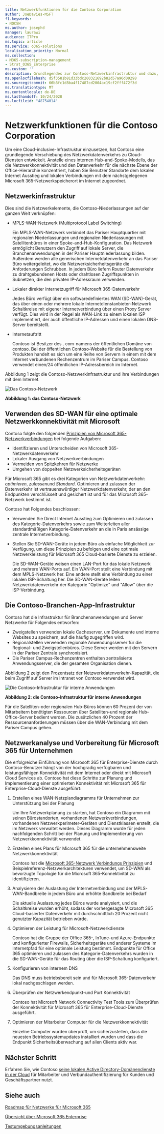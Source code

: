 ```yaml
---
title: Netzwerkfunktionen für die Contoso Corporation
author: JoeDavies-MSFT
f1.keywords:
- NOCSH
ms.author: josephd
manager: laurawi
audience: ITPro
ms.topic: article
ms.service: o365-solutions
localization_priority: Normal
ms.collection:
- M365-subscription-management
- Strat_O365_Enterprise
ms.custom: ''
description: Grundlegendes zur Contoso-Netzwerkinfrastruktur und dazu, wie das Unternehmen seine SD-WAN-Technologie für eine optimale Netzwerkleistung für Microsoft 365 für Enterprise-Cloud-Dienste verwendet.
ms.openlocfilehash: d5f3581b81d33bdc200321692b82d57a96d09298
ms.sourcegitcommit: 66b8fc1d8ba4f17487cd2004ac19cf2fff472f3d
ms.translationtype: MT
ms.contentlocale: de-DE
ms.lasthandoff: 10/24/2020
ms.locfileid: "48754014"
---
```

# <a name="networking-for-the-contoso-corporation"></a>Netzwerkfunktionen für die Contoso Corporation

Um eine Cloud-inclusive-Infrastruktur einzusetzen, hat Contoso eine grundlegende Verschiebung des Netzwerkdatenverkehrs zu Cloud-Diensten entwickelt. Anstelle eines internen Hub-and-Spoke-Modells, das die Netzwerkkonnektivität und den Datenverkehr für die nächste Ebene der Office-Hierarchie konzentriert, haben Sie Benutzer Standorte dem lokalen Internet Ausstieg und lokalen Verbindungen mit dem nächstgelegenen Microsoft 365-Netzwerkspeicherort im Internet zugeordnet.

## <a name="networking-infrastructure"></a>Netzwerkinfrastruktur

Dies sind die Netzwerkelemente, die Contoso-Niederlassungen auf der ganzen Welt verknüpfen:

- MPLS-WAN-Netzwerk (Multiprotocol Label Switching)

  Ein MPLS-WAN-Netzwerk verbindet das Pariser Hauptquartier mit regionalen Niederlassungen und regionalen Niederlassungen mit Satellitenbüros in einer Spoke-and-Hub-Konfiguration. Das Netzwerk ermöglicht Benutzern den Zugriff auf lokale Server, die Branchenanwendungen in der Pariser Hauptniederlassung bilden. Außerdem werden alle generischen Internetdatenverkehr an das Pariser Büro weitergeleitet, wo die Netzwerksicherheitsgeräte die Anforderungen Schrubben. In jedem Büro liefern Router Datenverkehr zu drahtgebundenen Hosts oder drahtlosen Zugriffspunkten in Subnetzen, die den privaten IP-Adressraum verwenden.

- Lokaler direkter Internetzugriff für Microsoft 365-Datenverkehr

  Jedes Büro verfügt über ein softwaredefiniertes WAN (SD-WAN)-Gerät, das über einen oder mehrere lokale Internetdienstanbieter-Netzwerk Schaltkreise mit eigener Internetverbindung über einen Proxy Server verfügt. Dies wird in der Regel als WAN-Link zu einem lokalen ISP implementiert, der auch öffentliche IP-Adressen und einen lokalen DNS-Server bereitstellt.

- Internetauftritt

  Contoso ist Besitzer des \. com-namens der öffentlichen Domäne von contoso. Bei der öffentlichen Contoso-Website für die Bestellung von Produkten handelt es sich um eine Reihe von Servern in einem mit dem Internet verbundenen Rechenzentrum im Pariser Campus. Contoso verwendet einen/24 öffentlichen IP-Adressbereich im Internet.

Abbildung 1 zeigt die Contoso-Netzwerkinfrastruktur und ihre Verbindungen mit dem Internet.

![Das Contoso-Netzwerk](../media/contoso-networking/contoso-networking-fig1.png)
 
**Abbildung 1: das Contoso-Netzwerk**

## <a name="use-of-sd-wan-for-optimal-network-connectivity-to-microsoft"></a>Verwenden des SD-WAN für eine optimale Netzwerkkonnektivität mit Microsoft

Contoso folgte den folgenden [Prinzipien von Microsoft 365-Netzwerkverbindungen](microsoft-365-network-connectivity-principles.md) bei folgende Aufgaben:

- Identifizieren und Unterscheiden von Microsoft 365-Netzwerkdatenverkehr
- Lokaler Ausgang von Netzwerkverbindungen
- Vermeiden von Spitzkehren für Netzwerke
- Umgehen von doppelten Netzwerksicherheitsgeräten

Für Microsoft 365 gibt es drei Kategorien von Netzwerkdatenverkehr: *optimieren*, *zulassen*und *Standard*. Optimieren und zulassen der Datenverkehr ist vertrauenswürdiger Netzwerkdatenverkehr, der an den Endpunkten verschlüsselt und gesichert ist und für das Microsoft 365-Netzwerk bestimmt ist.

Contoso hat Folgendes beschlossen:

- Verwenden Sie Direct Internet Ausstieg zum Optimieren und zulassen des Kategorie-Datenverkehrs sowie zum Weiterleiten aller standardmäßigen Kategorie-Datenverkehr an die in Paris ansässige zentrale Internetverbindung.

- Stellen Sie SD-WAN-Geräte in jedem Büro als einfache Möglichkeit zur Verfügung, um diese Prinzipien zu befolgen und eine optimale Netzwerkleistung für Microsoft 365 Cloud-basierte Dienste zu erzielen.

  Die SD-WAN-Geräte weisen einen LAN-Port für das lokale Netzwerk und mehrere WAN-Ports auf. Ein WAN-Port stellt eine Verbindung mit dem MPLS-Netzwerk her. Eine andere stellt eine Verbindung zu einer lokalen ISP-Schaltung her. Die SD-WAN-Geräte leiten Netzwerkdatenverkehr der Kategorie "Optimize" und "Allow" über die ISP-Verbindung.

## <a name="the-contoso-line-of-business-app-infrastructure"></a>Die Contoso-Branchen-App-Infrastruktur

Contoso hat die Infrastruktur für Branchenanwendungen und Server Netzwerke für Folgendes entworfen:

- Zweigstellen verwenden lokale Cacheserver, um Dokumente und interne Websites zu speichern, auf die häufig zugegriffen wird.
- Regionalstellen verwenden regionale Anwendungsserver für die Regional- und Zweigstellenbüros. Diese Server werden mit den Servern in der Pariser Zentrale synchronisiert.
- Die Pariser Campus-Rechenzentren enthalten zentralisierte Anwendungsserver, die der gesamten Organisation dienen.

Abbildung 2 zeigt den Prozentsatz der Netzwerkdatenverkehr-Kapazität, die beim Zugriff auf Server im Intranet von Contoso verwendet wird.

![Die Contoso-Infrastruktur für interne Anwendungen](../media/contoso-networking/contoso-networking-fig2.png)
 
**Abbildung 2: die Contoso-Infrastruktur für interne Anwendungen**

Für die Satelliten-oder regionalen Hub-Büros können 60 Prozent der von Mitarbeitern benötigten Ressourcen über Satelliten-und regionale Hub-Office-Server bedient werden. Die zusätzlichen 40 Prozent der Ressourcenanforderungen müssen über die WAN-Verbindung mit dem Pariser Campus gehen.

## <a name="network-analysis-and-preparation-for-microsoft-365-for-enterprise"></a>Netzwerkanalyse und Vorbereitung für Microsoft 365 für Unternehmen

Die erfolgreiche Einführung von Microsoft 365 für Enterprise-Dienste durch Contoso-Benutzer hängt von der hochgradig verfügbaren und leistungsfähigen Konnektivität mit dem Internet oder direkt mit Microsoft Cloud Services ab. Contoso hat diese Schritte zur Planung und Implementierung einer optimierten Konnektivität mit Microsoft 365 für Enterprise-Cloud-Dienste ausgeführt:

1. Erstellen eines WAN-Netzplandiagramms für Unternehmen zur Unterstützung bei der Planung

   Um Ihre Netzwerkplanung zu starten, hat Contoso ein Diagramm mit seinen Bürostandorten, vorhandenen Netzwerkverbindungen, vorhandenen Netzwerkperimeter-Geräten und Dienstklassen erstellt, die im Netzwerk verwaltet werden. Dieses Diagramm wurde für jeden nachfolgenden Schritt bei der Planung und Implementierung von Netzwerkkonnektivität verwendet.

2. Erstellen eines Plans für Microsoft 365 für die unternehmensweite Netzwerkkonnektivität

   Contoso hat die [Microsoft 365-Netzwerk Verbindungs Prinzipien](microsoft-365-network-connectivity-principles.md) und Beispielreferenz-Netzwerkarchitekturen verwendet, um SD-WAN als bevorzugte Topologie für die Microsoft 365-Konnektivität zu identifizieren.

3. Analysieren der Auslastung der Internetverbindung und der MPLS-WAN-Bandbreite in jedem Büro und erhöhte Bandbreite bei Bedarf

   Die aktuelle Auslastung jedes Büros wurde analysiert, und die Schaltkreise wurden erhöht, sodass der vorhergesagte Microsoft 365 Cloud-basierter Datenverkehr mit durchschnittlich 20 Prozent nicht genutzter Kapazität betrieben würde.

4. Optimieren der Leistung für Microsoft-Netzwerkdienste

   Contoso hat die Gruppe der Office 365-, InTune-und Azure-Endpunkte und konfigurierter Firewalls, Sicherheitsgeräte und anderer Systeme im Internetpfad für eine optimale Leistung bestimmt. Endpunkte für Office 365 optimieren und zulassen des Kategorie-Datenverkehrs wurden in die SD-WAN-Geräte für das Routing über die ISP-Schaltung konfiguriert.

5. Konfigurieren von internem DNS

   Das DNS muss betriebsbereit sein und für Microsoft 365-Datenverkehr lokal nachgeschlagen werden.

6. Überprüfen der Netzwerkendpunkt-und Port Konnektivität

   Contoso hat Microsoft Network Connectivity Test Tools zum Überprüfen der Konnektivität für Microsoft 365 für Enterprise-Cloud-Dienste ausgeführt.

7. Optimieren der Mitarbeiter Computer für die Netzwerkkonnektivität

   Einzelne Computer wurden überprüft, um sicherzustellen, dass die neuesten Betriebssystemupdates installiert wurden und dass die Endpunkt Sicherheitsüberwachung auf allen Clients aktiv war.

## <a name="next-step"></a>Nächster Schritt

Erfahren Sie, wie Contoso [seine lokalen Active Directory-Domänendienste in der Cloud](contoso-identity.md) für Mitarbeiter und Verbundauthentifizierung für Kunden und Geschäftspartner nutzt.

## <a name="see-also"></a>Siehe auch

[Roadmap für Netzwerke für Microsoft 365](networking-roadmap-microsoft-365.md)

[Übersicht über Microsoft 365 Enterprise](microsoft-365-overview.md)

[Testumgebungsanleitungen](m365-enterprise-test-lab-guides.md)
